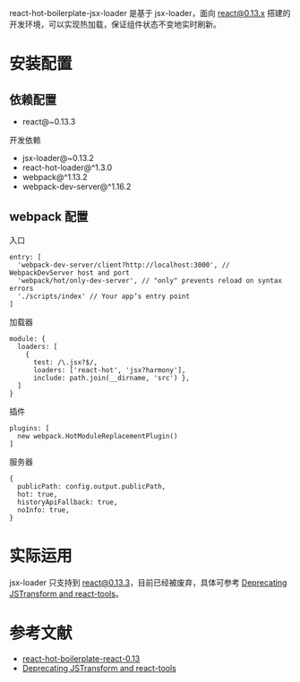 react-hot-boilerplate-jsx-loader 是基于 jsx-loader，面向 react@0.13.x 搭建的开发环境，可以实现热加载，保证组件状态不变地实时刷新。

# 安装配置
## 依赖配置
- react@~0.13.3

开发依赖

- jsx-loader@~0.13.2
- react-hot-loader@^1.3.0
- webpack@^1.13.2
- webpack-dev-server@^1.16.2

## webpack 配置
入口

```
entry: [
  'webpack-dev-server/client?http://localhost:3000', // WebpackDevServer host and port
  'webpack/hot/only-dev-server', // "only" prevents reload on syntax errors
  './scripts/index' // Your appʼs entry point
]
```

加载器

```
module: {
  loaders: [
    {
      test: /\.jsx?$/,
      loaders: ['react-hot', 'jsx?harmony'],
      include: path.join(__dirname, 'src') },
  ]
}
```

插件

```
plugins: [
  new webpack.HotModuleReplacementPlugin()
]
```

服务器

```
{
  publicPath: config.output.publicPath,
  hot: true,
  historyApiFallback: true,
  noInfo: true,
}
```

# 实际运用
jsx-loader 只支持到 react@0.13.3，目前已经被废弃，具体可参考 [Deprecating JSTransform and react-tools](https://facebook.github.io/react/blog/2015/06/12/deprecating-jstransform-and-react-tools.html)。

# 参考文献
- [react-hot-boilerplate-react-0.13](https://github.com/gaearon/react-hot-boilerplate/tree/react-0.13)
- [Deprecating JSTransform and react-tools](https://facebook.github.io/react/blog/2015/06/12/deprecating-jstransform-and-react-tools.html)
